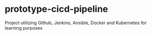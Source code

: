 # prototype-cicd-pipeline
Project utilizing Github, Jenkins, Ansible, Docker and Kubernetes for learning purposes
